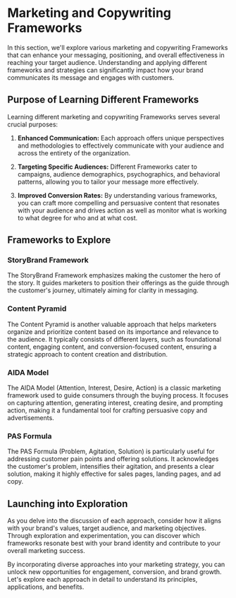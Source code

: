 # Marketing and Copywriting Frameworks

In this section, we'll explore various marketing and copywriting Frameworks that can enhance your messaging, positioning, and overall effectiveness in reaching your target audience. Understanding and applying different frameworks and strategies can significantly impact how your brand communicates its message and engages with customers.

## Purpose of Learning Different Frameworks

Learning different marketing and copywriting Frameworks serves several crucial purposes:

1. **Enhanced Communication:** Each approach offers unique perspectives and methodologies to effectively communicate with your audience and across the entirety of the organization.

2. **Targeting Specific Audiences:** Different Frameworks cater to campaigns, audience demographics, psychographics, and behavioral patterns, allowing you to tailor your message more effectively.

3. **Improved Conversion Rates:** By understanding various frameworks, you can craft more compelling and persuasive content that resonates with your audience and drives action as well as monitor what is working to what degree for who and at what cost.


## Frameworks to Explore

### StoryBrand Framework

The StoryBrand Framework emphasizes making the customer the hero of the story. It guides marketers to position their offerings as the guide through the customer's journey, ultimately aiming for clarity in messaging.

### Content Pyramid

The Content Pyramid is another valuable approach that helps marketers organize and prioritize content based on its importance and relevance to the audience. It typically consists of different layers, such as foundational content, engaging content, and conversion-focused content, ensuring a strategic approach to content creation and distribution.

### AIDA Model

The AIDA Model (Attention, Interest, Desire, Action) is a classic marketing framework used to guide consumers through the buying process. It focuses on capturing attention, generating interest, creating desire, and prompting action, making it a fundamental tool for crafting persuasive copy and advertisements.

### PAS Formula

The PAS Formula (Problem, Agitation, Solution) is particularly useful for addressing customer pain points and offering solutions. It acknowledges the customer's problem, intensifies their agitation, and presents a clear solution, making it highly effective for sales pages, landing pages, and ad copy.

## Launching into Exploration

As you delve into the discussion of each approach, consider how it aligns with your brand's values, target audience, and marketing objectives. Through exploration and experimentation, you can discover which frameworks resonate best with your brand identity and contribute to your overall marketing success.

By incorporating diverse approaches into your marketing strategy, you can unlock new opportunities for engagement, conversion, and brand growth. Let's explore each approach in detail to understand its principles, applications, and benefits.
